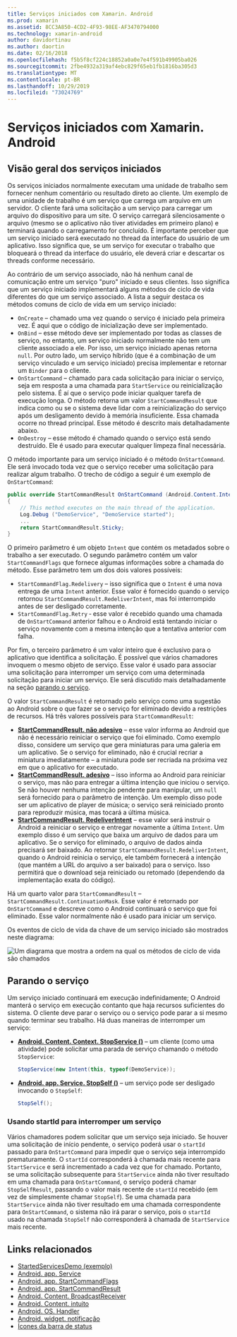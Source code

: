 ```yaml
---
title: Serviços iniciados com Xamarin. Android
ms.prod: xamarin
ms.assetid: 8CC3A850-4CD2-4F93-98EE-AF3470794000
ms.technology: xamarin-android
author: davidortinau
ms.author: daortin
ms.date: 02/16/2018
ms.openlocfilehash: f5b5f8cf224c18852a0a0e7e4f591b49905ba026
ms.sourcegitcommit: 2fbe4932a319af4ebc829f65eb1fb1816ba305d3
ms.translationtype: MT
ms.contentlocale: pt-BR
ms.lasthandoff: 10/29/2019
ms.locfileid: "73024769"
---
```

# <a name="started-services-with-xamarinandroid"></a>Serviços iniciados com Xamarin. Android

## <a name="started-services-overview"></a>Visão geral dos serviços iniciados

Os serviços iniciados normalmente executam uma unidade de trabalho sem fornecer nenhum comentário ou resultado direto ao cliente. Um exemplo de uma unidade de trabalho é um serviço que carrega um arquivo em um servidor. O cliente fará uma solicitação a um serviço para carregar um arquivo do dispositivo para um site. O serviço carregará silenciosamente o arquivo (mesmo se o aplicativo não tiver atividades em primeiro plano) e terminará quando o carregamento for concluído. É importante perceber que um serviço iniciado será executado no thread da interface do usuário de um aplicativo. Isso significa que, se um serviço for executar o trabalho que bloqueará o thread da interface do usuário, ele deverá criar e descartar os threads conforme necessário.

Ao contrário de um serviço associado, não há nenhum canal de comunicação entre um serviço "puro" iniciado e seus clientes. Isso significa que um serviço iniciado implementará alguns métodos de ciclo de vida diferentes do que um serviço associado. A lista a seguir destaca os métodos comuns de ciclo de vida em um serviço iniciado:

- `OnCreate` &ndash; chamado uma vez quando o serviço é iniciado pela primeira vez. É aqui que o código de inicialização deve ser implementado.
- `OnBind` &ndash; esse método deve ser implementado por todas as classes de serviço, no entanto, um serviço iniciado normalmente não tem um cliente associado a ele. Por isso, um serviço iniciado apenas retorna `null`. Por outro lado, um serviço híbrido (que é a combinação de um serviço vinculado e um serviço iniciado) precisa implementar e retornar um `Binder` para o cliente.
- `OnStartCommand` &ndash; chamado para cada solicitação para iniciar o serviço, seja em resposta a uma chamada para `StartService` ou reinicialização pelo sistema. É aí que o serviço pode iniciar qualquer tarefa de execução longa. O método retorna um valor `StartCommandResult` que indica como ou se o sistema deve lidar com a reinicialização do serviço após um desligamento devido à memória insuficiente. Essa chamada ocorre no thread principal. Esse método é descrito mais detalhadamente abaixo.
- `OnDestroy` &ndash; esse método é chamado quando o serviço está sendo destruído. Ele é usado para executar qualquer limpeza final necessária.

O método importante para um serviço iniciado é o método `OnStartCommand`. Ele será invocado toda vez que o serviço receber uma solicitação para realizar algum trabalho. O trecho de código a seguir é um exemplo de `OnStartCommand`: 

```csharp
public override StartCommandResult OnStartCommand (Android.Content.Intent intent, StartCommandFlags flags, int startId)
{
    // This method executes on the main thread of the application.
    Log.Debug ("DemoService", "DemoService started");
    ...
    return StartCommandResult.Sticky;
}
```

O primeiro parâmetro é um objeto `Intent` que contém os metadados sobre o trabalho a ser executado. O segundo parâmetro contém um valor `StartCommandFlags` que fornece algumas informações sobre a chamada do método. Esse parâmetro tem um dos dois valores possíveis:

- `StartCommandFlag.Redelivery` &ndash; isso significa que o `Intent` é uma nova entrega de uma `Intent` anterior. Esse valor é fornecido quando o serviço retornou `StartCommandResult.RedeliverIntent`, mas foi interrompido antes de ser desligado corretamente.
- `StartCommandFlag.Retry` &dash; esse valor é recebido quando uma chamada de `OnStartCommand` anterior falhou e o Android está tentando iniciar o serviço novamente com a mesma intenção que a tentativa anterior com falha.

Por fim, o terceiro parâmetro é um valor inteiro que é exclusivo para o aplicativo que identifica a solicitação. É possível que vários chamadores invoquem o mesmo objeto de serviço. Esse valor é usado para associar uma solicitação para interromper um serviço com uma determinada solicitação para iniciar um serviço. Ele será discutido mais detalhadamente na seção [parando o serviço](#Stopping_the_Service). 

O valor `StartCommandResult` é retornado pelo serviço como uma sugestão ao Android sobre o que fazer se o serviço for eliminado devido a restrições de recursos. Há três valores possíveis para `StartCommandResult`:

- **[StartCommandResult. não adesivo](xref:Android.App.StartCommandResult.NotSticky)** &ndash; esse valor informa ao Android que não é necessário reiniciar o serviço que foi eliminado. Como exemplo disso, considere um serviço que gera miniaturas para uma galeria em um aplicativo. Se o serviço for eliminado, não é crucial recriar a miniatura imediatamente &ndash; a miniatura pode ser recriada na próxima vez em que o aplicativo for executado.
- **[StartCommandResult. adesivo](xref:Android.App.StartCommandResult.Sticky)** &ndash; isso informa ao Android para reiniciar o serviço, mas não para entregar a última intenção que iniciou o serviço. Se não houver nenhuma intenção pendente para manipular, um `null` será fornecido para o parâmetro de intenção. Um exemplo disso pode ser um aplicativo de player de música; o serviço será reiniciado pronto para reproduzir música, mas tocará a última música.
- **[StartCommandResult. RedeliverIntent](xref:Android.App.StartCommandResult.RedeliverIntent)** &ndash; esse valor será instruir o Android a reiniciar o serviço e entregar novamente a última `Intent`. Um exemplo disso é um serviço que baixa um arquivo de dados para um aplicativo. Se o serviço for eliminado, o arquivo de dados ainda precisará ser baixado. Ao retornar `StartCommandResult.RedeliverIntent`, quando o Android reinicia o serviço, ele também fornecerá a intenção (que mantém a URL do arquivo a ser baixado) para o serviço. Isso permitirá que o download seja reiniciado ou retomado (dependendo da implementação exata do código).

Há um quarto valor para `StartCommandResult` &ndash; `StartCommandResult.ContinuationMask`. Esse valor é retornado por `OnStartCommand` e descreve como o Android continuará o serviço que foi eliminado. Esse valor normalmente não é usado para iniciar um serviço.

Os eventos de ciclo de vida da chave de um serviço iniciado são mostrados neste diagrama: 

![Um diagrama que mostra a ordem na qual os métodos de ciclo de vida são chamados](started-services-images/started-service-01.png "Um diagrama que mostra a ordem na qual os métodos de ciclo de vida são chamados.")

<a name="Stopping_the_Service" />

## <a name="stopping-the-service"></a>Parando o serviço

Um serviço iniciado continuará em execução indefinidamente; O Android manterá o serviço em execução contanto que haja recursos suficientes do sistema. O cliente deve parar o serviço ou o serviço pode parar a si mesmo quando terminar seu trabalho. Há duas maneiras de interromper um serviço: 

- **[Android. Content. Context. StopService ()](xref:Android.Content.Context.StopService*)** &ndash; um cliente (como uma atividade) pode solicitar uma parada de serviço chamando o método `StopService`:

    ```csharp
    StopService(new Intent(this, typeof(DemoService));
    ```

- **[Android. app. Service. StopSelf ()](xref:Android.App.Service.StopSelf*)** &ndash; um serviço pode ser desligado invocando o `StopSelf`:

    ```csharp
    StopSelf();
    ```

### <a name="using-startid-to-stop-a-service"></a>Usando startId para interromper um serviço

Vários chamadores podem solicitar que um serviço seja iniciado. Se houver uma solicitação de início pendente, o serviço poderá usar o `startId` passado para `OnStartCommand` para impedir que o serviço seja interrompido prematuramente. O `startId` corresponderá à chamada mais recente para `StartService` e será incrementado a cada vez que for chamado. Portanto, se uma solicitação subsequente para `StartService` ainda não tiver resultado em uma chamada para `OnStartCommand`, o serviço poderá chamar `StopSelfResult`, passando o valor mais recente de `startId` recebido (em vez de simplesmente chamar `StopSelf`). Se uma chamada para `StartService` ainda não tiver resultado em uma chamada correspondente para `OnStartCommand`, o sistema não irá parar o serviço, pois o `startId` usado na chamada `StopSelf` não corresponderá à chamada de `StartService` mais recente.

## <a name="related-links"></a>Links relacionados

- [StartedServicesDemo (exemplo)](https://docs.microsoft.com/samples/xamarin/monodroid-samples/applicationfundamentals-servicesamples-startedservicesdemo)
- [Android. app. Service](xref:Android.App.Service)
- [Android. app. StartCommandFlags](xref:Android.App.StartCommandFlags)
- [Android. app. StartCommandResult](xref:Android.App.StartCommandResult)
- [Android. Content. BroadcastReceiver](xref:Android.Content.BroadcastReceiver)
- [Android. Content. intuito](xref:Android.Content.Intent)
- [Android. OS. Handler](xref:Android.OS.Handler)
- [Android. widget. notificação](xref:Android.Widget.Toast)
- [Ícones da barra de status](https://developer.android.com/guide/practices/ui_guidelines/icon_design_status_bar.html)
